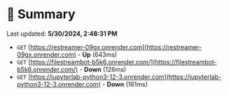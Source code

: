 # 📖 Summary
Last updated: **5/30/2024, 2:48:31 PM**

- `GET` [https://restreamer-09gx.onrender.com](https://restreamer-09gx.onrender.com) - **Up** (643ms)
- `GET` [https://filestreambot-b5k6.onrender.com/](https://filestreambot-b5k6.onrender.com/) - **Down** (126ms)
- `GET` [https://jupyterlab-python3-12-3.onrender.com](https://jupyterlab-python3-12-3.onrender.com) - **Down** (161ms)
